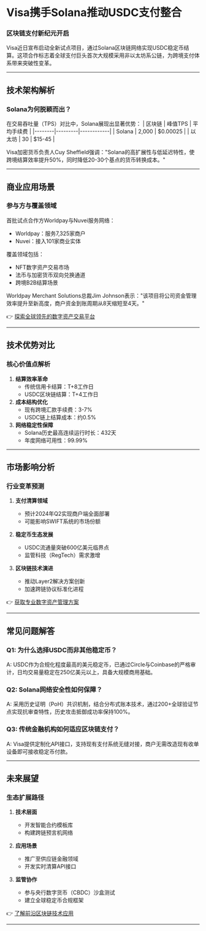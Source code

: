 # Visa携手Solana推动USDC支付整合

### 区块链支付新纪元开启
Visa近日宣布启动全新试点项目，通过Solana区块链网络实现USDC稳定币结算。这项合作标志着全球支付巨头首次大规模采用非以太坊系公链，为跨境支付体系带来突破性变革。

---

## 技术架构解析

### Solana为何脱颖而出？
在交易吞吐量（TPS）对比中，Solana展现出显著优势：
| 区块链 | 峰值TPS | 平均手续费 |
|--------|---------|------------|
| Solana | 2,000   | $0.00025   |
| 以太坊 | 30      | $15-45     |

Visa加密货币负责人Cuy Sheffield强调："Solana的高扩展性与低延迟特性，使跨境结算效率提升50%，同时降低20-30个基点的货币转换成本。"

---

## 商业应用场景

### 参与方与覆盖领域
首批试点合作方Worldpay与Nuvei服务网络：
- Worldpay：服务7,325家商户
- Nuvei：接入101家商业实体

覆盖领域包括：
- NFT数字资产交易市场
- 法币与加密货币双向兑换通道
- 跨境B2B结算场景

Worldpay Merchant Solutions总裁Jim Johnson表示："该项目将公司资金管理效率提升至新高度，商户资金到账周期从8天缩短至4天。"

👉 [探索全球领先的数字资产交易平台](https://bit.ly/okx_welcome)

---

## 技术优势对比

### 核心价值点解析
1. **结算效率革命**
   - 传统信用卡结算：T+8工作日
   - USDC区块链结算：T+4工作日
2. **成本结构优化**
   - 现有跨境汇款手续费：3-7%
   - USDC链上结算成本：约0.5%
3. **网络稳定性保障**
   - Solana历史最高连续运行时长：432天
   - 年度网络可用性：99.99%

---

## 市场影响分析

### 行业变革预测
1. **支付清算领域**
   - 预计2024年Q2实现商户端全面部署
   - 可能影响SWIFT系统的市场份额

2. **稳定币生态发展**
   - USDC流通量突破600亿美元临界点
   - 监管科技（RegTech）需求激增

3. **区块链技术演进**
   - 推动Layer2解决方案创新
   - 加速跨链协议标准化进程

👉 [获取专业数字资产管理方案](https://bit.ly/okx_welcome)

---

## 常见问题解答

### Q1: 为什么选择USDC而非其他稳定币？
A: USDC作为合规化程度最高的美元稳定币，已通过Circle与Coinbase的严格审计，日均交易量稳定在250亿美元以上，具备大规模商用基础。

### Q2: Solana网络安全性如何保障？
A: 采用历史证明（PoH）共识机制，结合分布式账本技术，通过200+全球验证节点实现抗审查特性，历史攻击抵御成功率保持100%。

### Q3: 传统金融机构如何适应区块链支付？
A: Visa提供定制化API接口，支持现有支付系统无缝对接，商户无需改造现有收单设备即可接收稳定币付款。

---

## 未来展望

### 生态扩展路径
1. **技术层面**
   - 开发智能合约模板库
   - 构建跨链预言机网络

2. **应用场景**
   - 推广至供应链金融领域
   - 开发实时清算API接口

3. **监管协作**
   - 参与央行数字货币（CBDC）沙盒测试
   - 建立全球稳定币合规框架

👉 [了解前沿区块链技术应用](https://bit.ly/okx_welcome)

---
